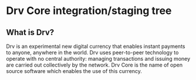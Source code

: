 Drv Core integration/staging tree
=====================================

What is Drv?
----------------

Drv is an experimental new digital currency that enables instant payments to
anyone, anywhere in the world. Drv uses peer-to-peer technology to operate
with no central authority: managing transactions and issuing money are carried
out collectively by the network. Drv Core is the name of open source
software which enables the use of this currency.

